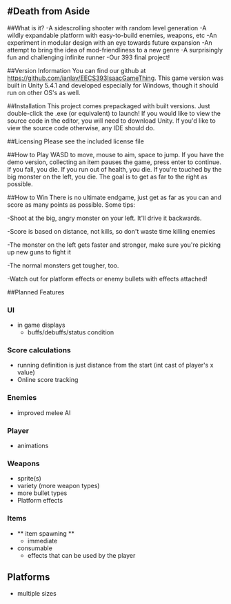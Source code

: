 #Death from Aside
----------------


##What is it?
-A sidescrolling shooter with random level generation
-A wildly expandable platform with easy-to-build enemies, weapons, etc
-An experiment in modular design with an eye towards future expansion
-An attempt to bring the idea of mod-friendliness to a new genre
-A surprisingly fun and challenging infinite runner
-Our 393 final project!

##Version Information
You can find our github at https://github.com/ianlav/EECS393IsaacGameThing. 
This game version was built in Unity 5.4.1 and developed especially for Windows, though it
should run on other OS's as well.

##Installation
This project comes prepackaged with built versions. Just double-click the .exe (or equivalent) to launch!
If you would like to view the source code in the editor, you will need to download Unity.
If you'd like to view the source code otherwise, any IDE should do.

##Licensing
Please see the included license file

##How to Play
WASD to move, mouse to aim, space to jump. If you have the demo version, collecting an item 
pauses the game, press enter to continue. If you fall, you die. If you run out of health, you
die. If you're touched by the big monster on the left, you die. The goal is to get as far to
the right as possible.

##How to Win
There is no ultimate endgame, just get as far as you can and score as many points as possible.
Some tips:

-Shoot at the big, angry monster on your left. It'll drive it backwards.

-Score is based on distance, not kills, so don't waste time killing enemies

-The monster on the left gets faster and stronger, make sure you're picking up new guns to fight it

-The normal monsters get tougher, too.

-Watch out for platform effects or enemy bullets with effects attached!


##Planned Features

### UI
- in game displays
  - buffs/debuffs/status condition

### Score calculations
- running definition is just distance from the start (int cast of player's x value)
- Online score tracking

### Enemies
- improved melee AI

### Player
- animations

### Weapons
- sprite(s)
- variety (more weapon types)
- more bullet types
- Platform effects

### Items
- ** item spawning **
  - immediate
- consumable
  - effects that can be used by the player

## Platforms
- multiple sizes
